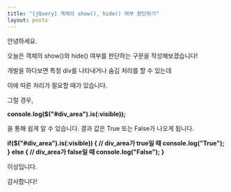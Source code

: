 ```yaml
---
title: "[jQuery] 객체의 show(), hide() 여부 판단하기"
layout: posts
---
```


안녕하세요.

오늘은 객체의 show()와 hide() 여부를 판단하는 구문을 작성해보겠습니다!

개발을 하다보면 특정 div를 나타내거나 숨김 처리를 할 수 있는데

이에 따른 처리가 필요할 때가 있습니다.

그럴 경우,

**console.log($("#div_area").is(:visible));**

을 통해 쉽게 알 수 있습니다. 결과 값은 True 또는 False가 나오게 됩니다.

**if($("#div_area").is(:visible)) { // div_area가 true일 때
		console.log("True");
} else { // div_area가 false일 때
		console.log("False");
}**

이상입니다.

감사합니다!
